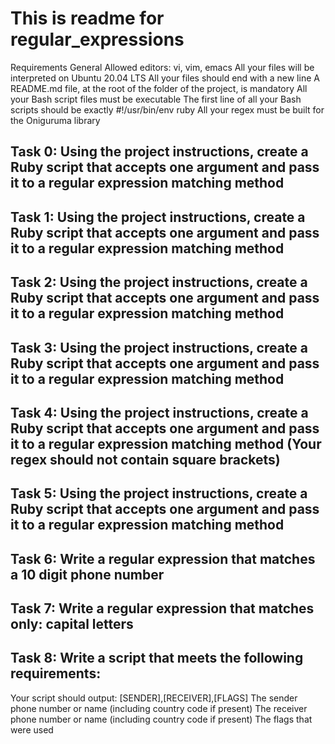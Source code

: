 # This is readme for regular_expressions

Requirements
General
Allowed editors: vi, vim, emacs
All your files will be interpreted on Ubuntu 20.04 LTS
All your files should end with a new line
A README.md file, at the root of the folder of the project, is mandatory
All your Bash script files must be executable
The first line of all your Bash scripts should be exactly #!/usr/bin/env ruby
All your regex must be built for the Oniguruma library

## Task 0: Using the project instructions, create a Ruby script that accepts one argument and pass it to a regular expression matching method
## Task 1: Using the project instructions, create a Ruby script that accepts one argument and pass it to a regular expression matching method
## Task 2: Using the project instructions, create a Ruby script that accepts one argument and pass it to a regular expression matching method
## Task 3: Using the project instructions, create a Ruby script that accepts one argument and pass it to a regular expression matching method
## Task 4: Using the project instructions, create a Ruby script that accepts one argument and pass it to a regular expression matching method (Your regex should not contain square brackets)
## Task 5: Using the project instructions, create a Ruby script that accepts one argument and pass it to a regular expression matching method
## Task 6: Write a regular expression that matches a 10 digit phone number
## Task 7: Write a regular expression that matches only: capital letters
## Task 8: Write a script that meets the following requirements:
Your script should output: [SENDER],[RECEIVER],[FLAGS]
The sender phone number or name (including country code if present)
The receiver phone number or name (including country code if present)
The flags that were used

